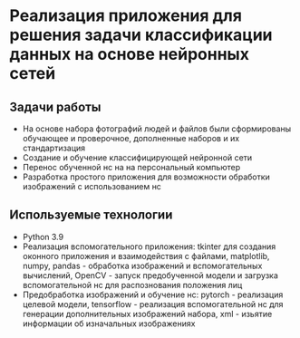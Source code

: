 #  Реализация приложения для решения задачи классификации данных на основе нейронных сетей

## Задачи работы

* На основе набора фотографий людей и файлов были сформированы обучающее и проверочное, дополненные наборов и их стандартизация
* Создание и обучение классифицирующей нейронной сети
* Перенос обученной нс на на персональный компьютер
* Разработка простого приложения для возможности обработки изображений с использованием нс

## Используемые технологии

* Python 3.9
* Реализация вспомогательного приложения: tkinter для создания оконного приложения и взаимодействия  с файлами,  matplotlib, numpy, pandas - обработка изображений и вспомогательных вычислений, OpenCV - запуск предобученной модели и загрузка вспомогательной нс для распознования положения лиц
* Предобработка изображений и обучение нс: pytorch - реализация целевой модели, tensorflow - реализация вспомогательной нс для генерации дополнительных изображений набора, xml - изьятие информации об изначальных изображениях
